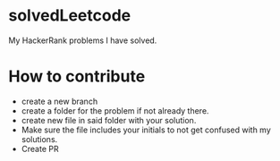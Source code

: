 # solvedLeetcode
My HackerRank problems I have solved.

# How to contribute
* create a new branch
* create a folder for the problem if not already there.
* create new file in said folder with your solution.
* Make sure the file includes your initials to not get confused with my solutions.
* Create PR
